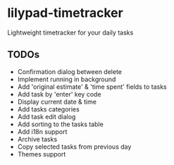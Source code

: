 # lilypad-timetracker

Lightweight timetracker for your daily tasks

## TODOs
* Confirmation dialog between delete
* Implement running in background 
* Add 'original estimate' & 'time spent' fields to tasks
* Add task by 'enter' key code
* Display current date & time
* Add tasks categories
* Add task edit dialog
* Add sorting to the tasks table
* Add i18n support
* Archive tasks
* Copy selected tasks from previous day
* Themes support
